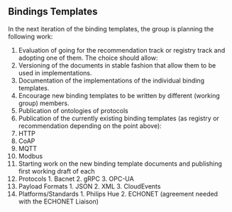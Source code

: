 ## Bindings Templates

In the next iteration of the binding templates, the group is planning the following work:

1. Evaluation of going for the recommendation track or registry track and adopting one of them. The choice should allow:
  1. Versioning of the documents in stable fashion that allow them to be used in implementations.
  2. Documentation of the implementations of the individual binding templates.
  3. Encourage new binding templates to be written by different (working group) members.
  4. Publication of ontologies of protocols
2. Publication of the currently existing binding templates (as registry or recommendation depending on the point above):
  1. HTTP 
  2. CoAP
  3. MQTT
  4. Modbus
3. Starting work on the new binding template documents and publishing first working draft of each
  1. Protocols
    1. Bacnet
    2. gRPC
    3. OPC-UA
  2. Payload Formats
    1. JSON
    2. XML
    3. CloudEvents
  3. Platforms/Standards 
    1. Philips Hue
    2. ECHONET (agreement needed with the ECHONET Liaison)

  
